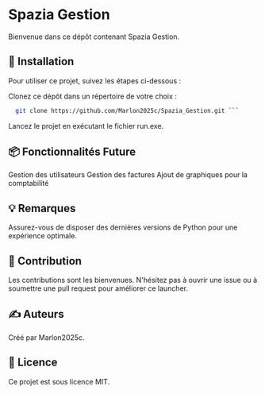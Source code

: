 # Spazia Gestion

Bienvenue dans ce dépôt contenant Spazia Gestion.

## 🚀 Installation

Pour utiliser ce projet, suivez les étapes ci-dessous :

Clonez ce dépôt dans un répertoire de votre choix :

````bash
  git clone https://github.com/Marlon2025c/Spazia_Gestion.git ```
````

Lancez le projet en exécutant le fichier run.exe.

## 📦 Fonctionnalités Future

Gestion des utilisateurs
Gestion des factures
Ajout de graphiques pour la comptabilité

## 💡 Remarques
Assurez-vous de disposer des dernières versions de Python pour une expérience optimale.

## 🤝 Contribution

Les contributions sont les bienvenues. N'hésitez pas à ouvrir une issue ou à soumettre une pull request pour améliorer ce launcher.

## ✍️ Auteurs

Créé par Marlon2025c.

## 📄 Licence

Ce projet est sous licence MIT.
